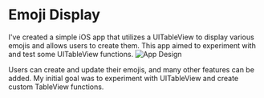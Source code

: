 
# Emoji Display
I've created a simple iOS app that utilizes a UITableView to display various emojis and allows users to create them. This app aimed to experiment with and test some UITableView functions.
![App Design](https://github.com/abdullaharslan01/EmojiDisplay/assets/125302932/841fe26e-1ff8-4a28-a717-90c06b0d9275)


Users can create and update their emojis, and many other features can be added. My initial goal was to experiment with UITableView and create custom TableView functions.
